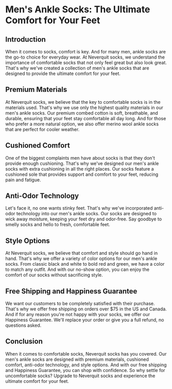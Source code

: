 # Men's Ankle Socks: The Ultimate Comfort for Your Feet

## Introduction

When it comes to socks, comfort is key. And for many men, ankle socks are the go-to choice for everyday wear. At Neverquit socks, we understand the importance of comfortable socks that not only feel great but also look great. That's why we've created a collection of men's ankle socks that are designed to provide the ultimate comfort for your feet.

## Premium Materials

At Neverquit socks, we believe that the key to comfortable socks is in the materials used. That's why we use only the highest quality materials in our men's ankle socks. Our premium combed cotton is soft, breathable, and durable, ensuring that your feet stay comfortable all day long. And for those who prefer a more natural option, we also offer merino wool ankle socks that are perfect for cooler weather.

## Cushioned Comfort

One of the biggest complaints men have about socks is that they don't provide enough cushioning. That's why we've designed our men's ankle socks with extra cushioning in all the right places. Our socks feature a cushioned sole that provides support and comfort to your feet, reducing pain and fatigue.

## Anti-Odor Technology

Let's face it, no one wants stinky feet. That's why we've incorporated anti-odor technology into our men's ankle socks. Our socks are designed to wick away moisture, keeping your feet dry and odor-free. Say goodbye to smelly socks and hello to fresh, comfortable feet.

## Style Options

At Neverquit socks, we believe that comfort and style should go hand in hand. That's why we offer a variety of color options for our men's ankle socks. From classic black and white to bold red and green, we have a color to match any outfit. And with our no-show option, you can enjoy the comfort of our socks without sacrificing style.

## Free Shipping and Happiness Guarantee

We want our customers to be completely satisfied with their purchase. That's why we offer free shipping on orders over $75 in the US and Canada. And if for any reason you're not happy with your socks, we offer our Happiness Guarantee. We'll replace your order or give you a full refund, no questions asked.

## Conclusion

When it comes to comfortable socks, Neverquit socks has you covered. Our men's ankle socks are designed with premium materials, cushioned comfort, anti-odor technology, and style options. And with our free shipping and Happiness Guarantee, you can shop with confidence. So why settle for uncomfortable socks? Upgrade to Neverquit socks and experience the ultimate comfort for your feet.